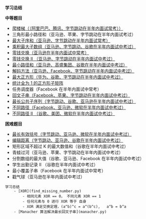 **学习总结**

**中等题目**
- [爬楼梯（（阿里巴巴、腾讯、字节跳动在半年内面试常考））](climbStairs.py)
- 三角形最小路径和（亚马逊、苹果、字节跳动在半年内面试考过）
- [最大子序和（亚马逊、字节跳动在半年内面试常考）](maxSubArray.py)
- [乘积最大子数组（亚马逊、字节跳动、谷歌在半年内面试中考过）](maxProduct.py)
- [零钱兑换（亚马逊在半年内面试中常考）](coinChange.py)
- [零钱兑换 II （亚马逊、字节跳动在半年内面试中考过）](change.py) 
- [最小路径和（亚马逊、高盛集团、谷歌在半年内面试中考过）](minPathSum.py)
- [解码方法（亚马逊、Facebook、字节跳动在半年内面试中考过）](numDecodings.py)
- [最大正方形（华为、谷歌、字节跳动在半年内面试中考过）](maximalSquare.py)
- [统计全为 1 的正方形子矩阵](countSquares.py)  
- 任务调度器（Facebook 在半年内面试中常考）
- [回文子串（Facebook、苹果、字节跳动在半年内面试中考过）](countSubstrings.py)
- [最长公共子序列（字节跳动、谷歌、亚马逊在半年内面试中考过）](longestCommonSubsequence.py)
- [不同路径（Facebook、亚马逊、微软在半年内面试中考过）](uniquePaths.py)
- [不同路径 II （谷歌、美团、微软在半年内面试中考过）](uniquePathsWithObstacles.py)

**困难题目**
- [最长有效括号（字节跳动、亚马逊、微软在半年内面试中考过）](longestValidParentheses.py)
- [编辑距离（字节跳动、亚马逊、谷歌在半年内面试中考过）](minDistance.py)
- 矩形区域不超过 K 的最大数值和（谷歌在半年内面试中考过）
- 青蛙过河（亚马逊、苹果、字节跳动在半年内面试中考过）
- 分割数组的最大值（谷歌、亚马逊、Facebook 在半年内面试中考过）
- 学生出勤记录 II （谷歌在半年内面试中考过）
- 最小覆盖子串（Facebook 在半年内面试中常考）
- 戳气球（亚马逊在半年内面试中考过）

```
学习总结
    - [XOR](find_missing_number.py)
        - 相同元素 XOR == 0， 不同元素 XOR == 1
        - 任何元素与 0 进行 XOR 等于 自身
        - XOR 满足交换定理，(a^b)^c = a^(b^c),   a^b = b^a
    - [Manacher 算法解决最长回文子串](manacher.py)
```
